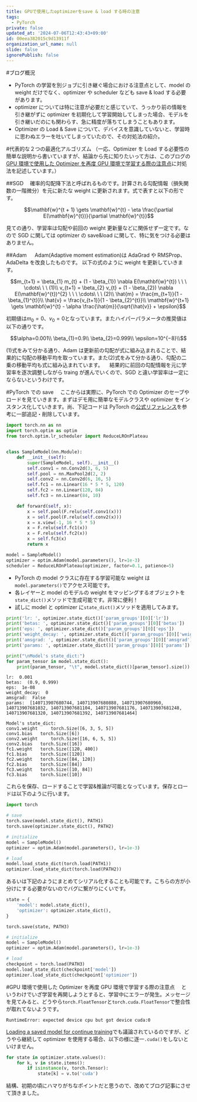 ```yaml
---
title: GPUで使用したoptimizerをsave & load する時の注意
tags:
  - PyTorch
private: false
updated_at: '2024-07-06T12:43:43+09:00'
id: 00eea382015c9d13911f
organization_url_name: null
slide: false
ignorePublish: false
---
```


#ブログ概況

- PyTorch の学習を別ジョブに引き継ぐ場合における注意点として、model の weight だけでなく、optimizer や scheduler なども save & load する必要があります。
- optimizer については特に注意が必要だと感じていて、うっかり前の情報を引き継がずに optimizer を初期化して学習開始してしまった場合、モデルを引き継いだのにも関わらす、急に精度が落ちてしまうこともあります。
- Optimizer の Load & Save について、デバイスを意識していないと、学習時に思わぬエラーを吐いてしまっていたので、その対処法の紹介。

#代表的な２つの最適化アルゴリズム
（一応、Optimizer を Load する必要性の簡単な説明から書いていますが、結論から先に知りたいって方は、このブログの[GPU 環境で使用した Optimizer を再度 GPU 環境で学習する際の注意点](#gpu環境で使用したoptimizerを再度gpu環境で学習する際の注意点)に対処法を記述しています。）

##SGD
　確率的勾配降下法と呼ばれるものです。計算される勾配情報（損失関数の一階微分）を元に新たな weight に更新されます。式で表すと以下の形です。

```math
\mathbf{w}^{t + 1} \gets \mathbf{w}^{t} - \eta \frac{\partial E(\mathbf{w}^{t})}{\partial \mathbf{w}^{t}}
```

見ての通り、学習率は勾配や前回の weight 更新量などに関係せず一定です。なので SGD に関しては optimizer の save&load に関して、特に気をつける必要はありません。

##Adam
　 Adam(Adaptive moment estimation)は AdaGrad や RMSProp、AdaDelta を改良したものです。
以下の式のように weight を更新していきます。

```math
m_{t+1} = \beta_{1} m_{t} + (1 - \beta_{1}) \nabla E(\mathbf{w}^{t}) \ \ \ \cdots\ \ \ (1)\\
v_{t+1} = \beta_{2} v_{t} + (1 - \beta_{2}) \nabla E(\mathbf{w}^{t})^{2} \ \ \ \cdots\ \ \ (2)\\
\hat{m} = \frac{m_{t+1}}{1 - \beta_{1}^{t}}\\
\hat{v} = \frac{v_{t+1}}{1 - \beta_{2}^{t}}\\
\mathbf{w}^{t+1} \gets \mathbf{w}^{t} - \alpha \frac{\hat{m}}{\sqrt{\hat{v}} + \epsilon}
```

初期値は$m_0=0$、$\nu_0=0$となっています。またハイパーパラメータの推奨値は以下の通りです。

```math
\alpha=0.001\\
\beta_{1}=0.9\\
\beta_{2}=0.999\\
\epsilon=10^{−8}\\
```

(1)式をみて分かる通り、Adam は更新前の勾配が式に組み込まれることで、結果的に勾配の移動平均を取っています。また(2)式をみて分かる通り、勾配の二乗の移動平均も式に組み込まれています。
　結果的に前回の勾配情報を元に学習率を逐次調整しながら traing が進んでいくので、SGD と違い学習率は一定にならないというわけです。

#PyTorch での save
　ここからは実際に、PyTorch での Optimizer のセーブやロードを見ていきます。まずはデモ用に簡単なモデルクラスや optimizer をインスタンス化していきます。尚、下記コードは PyTorch の[公式リファレンス](https://pytorch.org/tutorials/beginner/saving_loading_models.html)を参考に一部追記・削除しています。

```python
import torch.nn as nn
import torch.optim as optim
from torch.optim.lr_scheduler import ReduceLROnPlateau


class SampleModel(nn.Module):
    def __init__(self):
        super(SampleModel, self).__init__()
        self.conv1 = nn.Conv2d(3, 6, 5)
        self.pool = nn.MaxPool2d(2, 2)
        self.conv2 = nn.Conv2d(6, 16, 5)
        self.fc1 = nn.Linear(16 * 5 * 5, 120)
        self.fc2 = nn.Linear(120, 84)
        self.fc3 = nn.Linear(84, 10)

    def forward(self, x):
        x = self.pool(F.relu(self.conv1(x)))
        x = self.pool(F.relu(self.conv2(x)))
        x = x.view(-1, 16 * 5 * 5)
        x = F.relu(self.fc1(x))
        x = F.relu(self.fc2(x))
        x = self.fc3(x)
        return x

model = SampleModel()
optimizer = optim.Adam(model.parameters(), lr=1e-3)
scheduler = ReduceLROnPlateau(optimizer, factor=0.1, patience=5)
```

- PyTorch の model クラスに存在する学習可能な weight は`model.parameters()`でアクセス可能です。
- 各レイヤーと model のモデルの weight をマッピングするオブジェクトを`state_dict()`メソッドで生成可能です。非常に便利！
- 試しに model と optimizer に`state_dict()`メソッドを適用してみます。

```python
print('lr: ', optimizer.state_dict()['param_groups'][0]['lr'])
print('betas: ', optimizer.state_dict()['param_groups'][0]['betas'])
print('eps: ', optimizer.state_dict()['param_groups'][0]['eps'])
print('weight_decay: ', optimizer.state_dict()['param_groups'][0]['weight_decay'])
print('amsgrad: ', optimizer.state_dict()['param_groups'][0]['amsgrad'])
print('params: ', optimizer.state_dict()['param_groups'][0]['params'])

print("\nModel's state_dict:")
for param_tensor in model.state_dict():
    print(param_tensor, "\t", model.state_dict()[param_tensor].size())
```

```text:Out
lr:  0.001
betas:  (0.9, 0.999)
eps:  1e-08
weight_decay:  0
amsgrad:  False
params:  [140713907680744, 140713907680888, 140713907680960, 140713907681032, 140713907681104, 140713907681176, 140713907681248, 140713907681320, 140713907681392, 140713907681464]

Model's state_dict:
conv1.weight 	 torch.Size([6, 3, 5, 5])
conv1.bias 	 torch.Size([6])
conv2.weight 	 torch.Size([16, 6, 5, 5])
conv2.bias 	 torch.Size([16])
fc1.weight 	 torch.Size([120, 400])
fc1.bias 	 torch.Size([120])
fc2.weight 	 torch.Size([84, 120])
fc2.bias 	 torch.Size([84])
fc3.weight 	 torch.Size([10, 84])
fc3.bias 	 torch.Size([10])
```

これらを保存、ロードすることで学習&推論が可能となっています。保存とロードは以下のように行います。

```python
import torch

# save
torch.save(model.state_dict(), PATH1)
torch.save(optimizer.state_dict(), PATH2)

# initialize
model = SampleModel()
optimizer = optim.Adam(model.parameters(), lr=1e-3)

# load
model.load_state_dict(torch.load(PATH1))
optimizer.load_state_dict(torch.load(PATH2))
```

あるいは下記のようにまとめてシリアル化することも可能です。こちらの方が小分けにする必要がないのでバグに繋がりにくいです。

```python
state = {
    'model': model.state_dict(),
    'optimizer': optimizer.state_dict(),
}

torch.save(state, PATH3)

# initialize
model = SampleModel()
optimizer = optim.Adam(model.parameters(), lr=1e-3)

# load
checkpoint = torch.load(PATH3)
model.load_state_dict(checkpoint['model'])
optimizer.load_state_dict(checkpoint['optimizer'])
```

#GPU 環境で使用した Optimizer を再度 GPU 環境で学習する際の注意点
　というわけでいざ学習を再開しようとすると、学習中にエラーが発生。メッセージを見てみると、どうやら`torch.FloatTensor`と`torch.cuda.FloatTensor`で整合性が取れてないようです。

```text:ErrorMessage
RuntimeError: expected device cpu but got device cuda:0
```

[Loading a saved model for continue training](https://discuss.pytorch.org/t/loading-a-saved-model-for-continue-training/17244/2)でも議論されているのですが、どうやら継続して optimizer を使用する場合、以下の様に逐一`.cuda()`をしないといけません。

```python
for state in optimizer.state.values():
    for k, v in state.items():
        if isinstance(v, torch.Tensor):
            state[k] = v.to('cuda')
```

結構、初期の頃にハマりがちなポイントだと思うので、改めてブログ記事にさせて頂きました。
